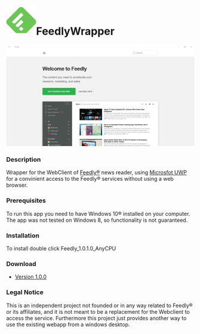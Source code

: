 #  ![alt text](https://github.com/mdbesoain/FeedlyWrapper/raw/master/Feedly/Feedly/Assets/AppList/AppList.targetsize-80_altform-unplated.png "icono")FeedlyWrapper

![alt text]( https://github.com/mdbesoain/FeedlyWrapper/raw/master/Feedly/Feedly/images/screenshot.PNG "Screenshot")

### Description

Wrapper for the WebClient of [Feedly®](https://feedly.com/) news reader, using [Microsfot UWP](https://docs.microsoft.com/en-us/windows/uwp/get-started/universal-application-platform-guide) for a convinient access to the  Feedly® services without using a web browser.

### Prerequisites

To run this app you need to have Windows 10® installed on your computer. The app was not tested on Windows 8, so functionality is not guaranteed.

### Installation
To install double click Feedly_1.0.1.0_AnyCPU

### Download

* [Version 1.0.0](https://github.com/mdbesoain/FeedlyWrapper/raw/master/Feedly/Feedly/AppPackages/Feedly_1.0.1.0_Test.zip)

### Legal Notice

This is an independent project not founded or in any way related to Feedly® or its affiliates, and it is not meant to be a replacement for the Webclient to  access the service. Furthermore this project just provides another way to use the existing webapp from a windows desktop.
